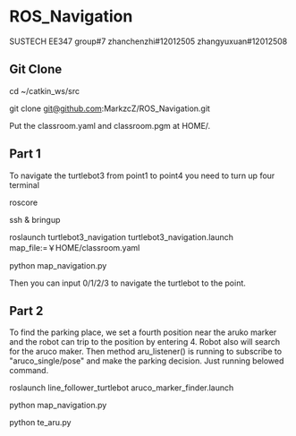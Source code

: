 # ROS_Navigation
SUSTECH EE347 group#7 zhanchenzhi#12012505 zhangyuxuan#12012508
## Git Clone
cd ~/catkin_ws/src

git clone git@github.com:MarkzcZ/ROS_Navigation.git

Put the classroom.yaml and classroom.pgm at HOME/.

## Part 1
To navigate the turtlebot3 from point1 to point4 you need to turn up four terminal

roscore

ssh & bringup

roslaunch turtlebot3_navigation turtlebot3_navigation.launch map_file:=￥HOME/classroom.yaml

python map_navigation.py

Then you can input 0/1/2/3 to navigate the turtlebot to the point.

## Part 2
To find the parking place, we set a fourth position near the aruko marker and the robot can trip to the position by entering 4. Robot also will search for the aruco maker. Then method aru_listener() is running to subscribe to "aruco_single/pose" and make the parking decision. Just running belowed command.

roslaunch line_follower_turtlebot aruco_marker_finder.launch

python map_navigation.py

python te_aru.py
